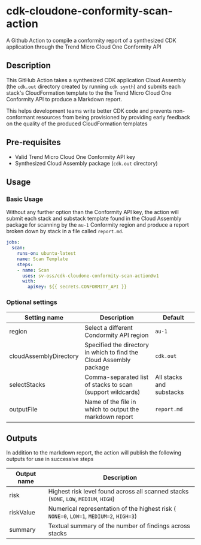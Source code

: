 # cdk-cloudone-conformity-scan-action

A Github Action to compile a conformity report of a synthesized CDK application through the Trend Micro Cloud One Conformity API

## Description

This GitHub Action takes a synthesized CDK application Cloud Assembly (the `cdk.out` directory created by running `cdk synth`) and submits each stack's CloudFormation template to the the Trend Micro Cloud One Conformity API to produce a Markdown report.

This helps development teams write better CDK code and prevents non-conformant resources from being provisioned by providing early feedback on the quality of the produced CloudFormation templates

## Pre-requisites

- Valid Trend Micro Cloud One Conformity API key
- Synthesized Cloud Assembly package (`cdk.out` directory)

## Usage

### Basic Usage

Without any further option than the Conformity API key, the action will submit each stack and substack template found in the Cloud Assembly package for scanning by the `au-1` Conformity region and produce a report broken down by stack in a file called `report.md`.

```yaml
jobs:
  scan:
    runs-on: ubuntu-latest
    name: Scan Template
    steps:
    - name: Scan
      uses: sv-oss/cdk-cloudone-conformity-scan-action@v1
      with:
        apiKey: ${{ secrets.CONFORMITY_API }}
```

### Optional settings


| Setting name | Description | Default |
| ------------ | ----------- | ------- |
| region | Select a different Condormity API region | `au-1` |
| cloudAssemblyDirectory | Specified the directory in which to find the Cloud Assembly package | `cdk.out` |
| selectStacks | Comma-separated list of stacks to scan (support wildcards) | All stacks and substacks |
| outputFile | Name of the file in which to output the markdown report | `report.md` |


## Outputs

In addition to the markdown report, the action will publish the following outputs for use in successive steps

| Output name | Description |
| ----------- | ----------- |
| risk | Highest risk level found across all scanned stacks (`NONE`, `LOW`, `MEDIUM`, `HIGH`) |
| riskValue | Numerical representation of the highest risk ( `NONE=0`, `LOW=1`, `MEDIUM=2`, `HIGH=3`) |
| summary | Textual summary of the number of findings across stacks |
